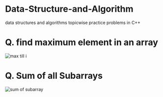 # Data-Structure-and-Algorithm
data structures and algorithms topicwise practice problems in C++

<h1>Q. find maximum element in an array </h1>

![max till i](https://user-images.githubusercontent.com/87974605/148647389-b609e8c5-aa1b-4b74-829f-89bdb6d65172.PNG)
<h1>Q. Sum of all Subarrays </h1>

![sum of subarray](https://user-images.githubusercontent.com/87974605/148651646-73bf6747-2dcb-44a4-9cf3-37f84dbbb0f7.PNG)


